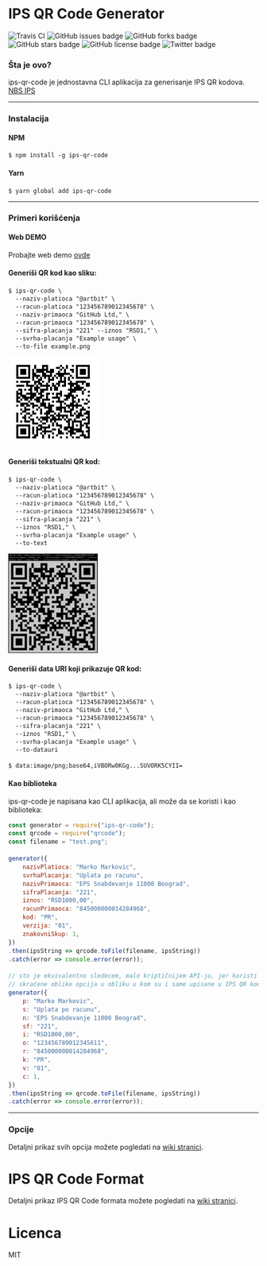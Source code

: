 # IPS QR Code Generator
![Travis CI](https://img.shields.io/travis/artbit/ips-qr-code/master)
![GitHub issues badge](https://img.shields.io/github/issues/ArtBIT/ips-qr-code)
![GitHub forks badge](https://img.shields.io/github/forks/ArtBIT/ips-qr-code)
![GitHub stars badge](https://img.shields.io/github/stars/ArtBIT/ips-qr-code)
![GitHub license badge](https://img.shields.io/github/license/ArtBIT/ips-qr-code)
![Twitter badge](https://img.shields.io/twitter/url?url=https%3A%2F%2Fgithub.com%2FArtBIT%2Fips-qr-code)


### Šta je ovo?
ips-qr-code je jednostavna CLI aplikacija za generisanje IPS QR kodova. [NBS IPS](https://web.archive.org/web/20200929100311/https://www.nbs.rs/sr/ciljevi-i-funkcije/platni-sistem/nbs-operator/ips-nbs/index.html)

---

### Instalacija

#### NPM

    $ npm install -g ips-qr-code
    
#### Yarn

    $ yarn global add ips-qr-code

---

### Primeri korišćenja

#### Web DEMO

Probajte web demo [ovde](https://artbit.github.io/ips-qr-code/)

#### Generiši QR kod kao sliku:

    $ ips-qr-code \
      --naziv-platioca "@artbit" \
      --racun-platioca "123456789012345678" \
      --naziv-primaoca "GitHub Ltd," \
      --racun-primaoca "123456789012345678" \
      --sifra-placanja "221" --iznos "RSD1," \
      --svrha-placanja "Example usage" \
      --to-file example.png
      
![Primer IPS QR koda](/images/example.png)

#### Generiši tekstualni QR kod:

    $ ips-qr-code \
      --naziv-platioca "@artbit" \
      --racun-platioca "123456789012345678" \
      --naziv-primaoca "GitHub Ltd," \
      --racun-primaoca "123456789012345678" \
      --sifra-placanja "221" \
      --iznos "RSD1," \
      --svrha-placanja "Example usage" \
      --to-text
      
<img src="/images/example.terminal.png" width="180" height="200" alt="Primer IPS QR koda" />

#### Generiši data URI koji prikazuje QR kod:

    $ ips-qr-code \
      --naziv-platioca "@artbit" \
      --racun-platioca "123456789012345678" \
      --naziv-primaoca "GitHub Ltd," \
      --racun-primaoca "123456789012345678" \
      --sifra-placanja "221" \
      --iznos "RSD1," \
      --svrha-placanja "Example usage" \
      --to-datauri
      
    $ data:image/png;base64,iVBORw0KGg...SUVORK5CYII=


#### Kao biblioteka

ips-qr-code je napisana kao CLI aplikacija, ali može da se koristi i kao biblioteka:

```js
const generator = require("ips-qr-code");
const qrcode = require("qrcode");
const filename = "test.png";

generator({
    nazivPlatioca: "Marko Markovic",
    svrhaPlacanja: "Uplata po racunu",
    nazivPrimaoca: "EPS Snabdevanje 11000 Beograd",
    sifraPlacanja: "221",
    iznos: "RSD1000,00",
    racunPrimaoca: "845000000014284968",
    kod: "PR",
    verzija: "01",
    znakovniSkup: 1,
})
.then(ipsString => qrcode.toFile(filename, ipsString))
.catch(error => console.error(error));

// sto je ekvivalentno sledecem, malo kriptičnijem API-ju, jer koristi
// skraćene oblike opcija u obliku u kom su i same upisane u IPS QR kod:
generator({
    p: "Marko Markovic",
    s: "Uplata po racunu",
    n: "EPS Snabdevanje 11000 Beograd",
    sf: "221",
    i: "RSD1000,00",
    o: "123456789012345611",
    r: "845000000014284968",
    k: "PR",
    v: "01",
    c: 1,
})
.then(ipsString => qrcode.toFile(filename, ipsString))
.catch(error => console.error(error));
```

---

### Opcije

Detaljni prikaz svih opcija možete pogledati na [wiki stranici](https://github.com/ArtBIT/ips-qr-code/wiki/Detaljan-prikaz-parametara).


# IPS QR Code Format

Detaljni prikaz IPS QR Code formata možete pogledati na [wiki stranici](https://github.com/ArtBIT/ips-qr-code/wiki/IPS-QR-Code-Format).

# Licenca
MIT
